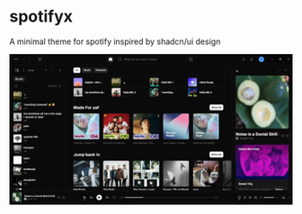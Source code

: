 # spotifyx

A minimal theme for spotify inspired by shadcn/ui design

![Spotify Interface Screenshot](https://github.com/yafyx/spotifyx/blob/main/assets/images/image.png)
